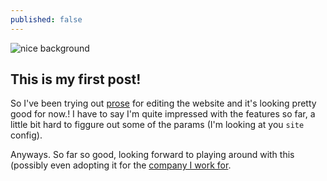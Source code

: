 ```yaml
---
published: false
---
```

![nice background]({{site.baseurl}}/assets/images/mihail-kostov-m9IwvQQvKY0-unsplash.jpg)



## This is my first post!

So I've been trying out [prose](http://prose.io) for editing the website and it's looking pretty good for now.! I have to say I'm quite impressed with the features so far, a little bit hard to figgure out some of the params (I'm looking at you `site` config).

Anyways. So far so good, looking forward to playing around with this (possibly even adopting it for the [company I work for](http://wetry.fun).
